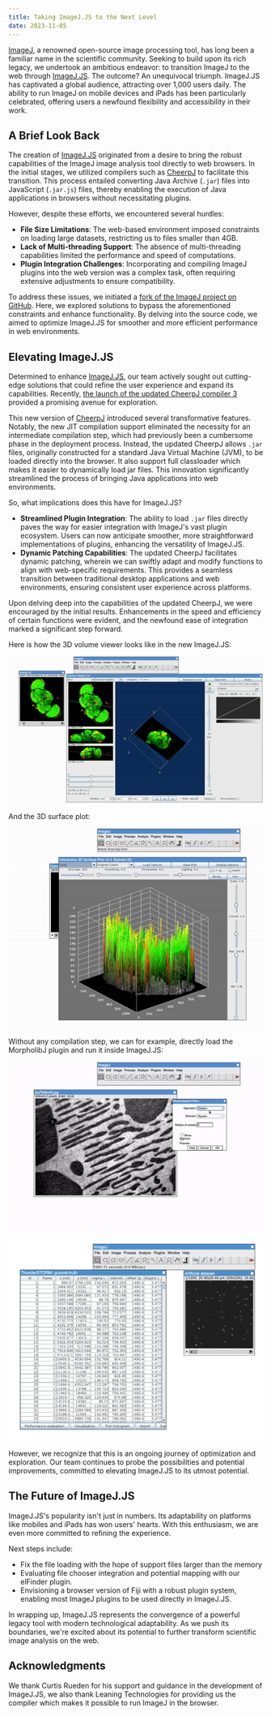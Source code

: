 ```yaml
---
title: Taking ImageJ.JS to the Next Level
date: 2023-11-05
---
```


[ImageJ](https://imagej.nih.gov/ij/), a renowned open-source image processing tool, has long been a familiar name in the scientific community. Seeking to build upon its rich legacy, we undertook an ambitious endeavor: to transition ImageJ to the web through [ImageJ.JS](https://ij.imjoy.io). The outcome? An unequivocal triumph. ImageJ.JS has captivated a global audience, attracting over 1,000 users daily. The ability to run ImageJ on mobile devices and iPads has been particularly celebrated, offering users a newfound flexibility and accessibility in their work.

## A Brief Look Back

The creation of [ImageJ.JS](https://ij.imjoy.io) originated from a desire to bring the robust capabilities of the ImageJ image analysis tool directly to web browsers. In the initial stages, we utilized compilers such as [CheerpJ](https://leaningtech.com/cheerpj/) to facilitate this transition. This process entailed converting Java Archive (`.jar`) files into JavaScript (`.jar.js`) files, thereby enabling the execution of Java applications in browsers without necessitating plugins.

However, despite these efforts, we encountered several hurdles:

- **File Size Limitations**: The web-based environment imposed constraints on loading large datasets, restricting us to files smaller than 4GB.
- **Lack of Multi-threading Support**: The absence of multi-threading capabilities limited the performance and speed of computations.
- **Plugin Integration Challenges**: Incorporating and compiling ImageJ plugins into the web version was a complex task, often requiring extensive adjustments to ensure compatibility.

To address these issues, we initiated a [fork of the ImageJ project on GitHub](https://github.com/imjoy-team/imageja.js). Here, we explored solutions to bypass the aforementioned constraints and enhance functionality. By delving into the source code, we aimed to optimize ImageJ.JS for smoother and more efficient performance in web environments.

## Elevating ImageJ.JS

Determined to enhance [ImageJ.JS](https://ij.imjoy.io), our team actively sought out cutting-edge solutions that could refine the user experience and expand its capabilities. Recently, [the launch of the updated CheerpJ compiler 3](https://labs.leaningtech.com/blog/announcing-cheerpj-3) provided a promising avenue for exploration.

This new version of [CheerpJ](https://leaningtech.com/cheerpj/) introduced several transformative features. Notably, the new JIT compilation support eliminated the necessity for an intermediate compilation step, which had previously been a cumbersome phase in the deployment process. Instead, the updated CheerpJ allows `.jar` files, originally constructed for a standard Java Virtual Machine (JVM), to be loaded directly into the browser. It also support full classloader which makes it easier to dynamically load jar files. This innovation significantly streamlined the process of bringing Java applications into web environments.

So, what implications does this have for ImageJ.JS?

- **Streamlined Plugin Integration**: The ability to load `.jar` files directly paves the way for easier integration with ImageJ's vast plugin ecosystem. Users can now anticipate smoother, more straightforward implementations of plugins, enhancing the versatility of ImageJ.JS.
- **Dynamic Patching Capabilities**: The updated CheerpJ facilitates dynamic patching, wherein we can swiftly adapt and modify functions to align with web-specific requirements. This provides a seamless transition between traditional desktop applications and web environments, ensuring consistent user experience across platforms.

Upon delving deep into the capabilities of the updated CheerpJ, we were encouraged by the initial results. Enhancements in the speed and efficiency of certain functions were evident, and the newfound ease of integration marked a significant step forward.

Here is how the 3D volume viewer looks like in the new ImageJ.JS:

![3D Volume Viewer](./3d-volume-viewer.gif)

And the 3D surface plot:

![3D Surface Plot](./3d-surface-plot.gif)

Without any compilation step, we can for example, directly load the MorpholibJ plugin and run it inside ImageJ.JS:

![MorphoLibJ](./morpholibj-filters.gif)

![ThunderSTORM](./thunderstorm.png)

However, we recognize that this is an ongoing journey of optimization and exploration. Our team continues to probe the possibilities and potential improvements, committed to elevating ImageJ.JS to its utmost potential.

## The Future of ImageJ.JS

ImageJ.JS's popularity isn't just in numbers. Its adaptability on platforms like mobiles and iPads has won users' hearts. With this enthusiasm, we are even more committed to refining the experience.

Next steps include:

- Fix the file loading with the hope of support files larger than the memory
- Evaluating file chooser integration and potential mapping with our elFinder plugin.
- Envisioning a browser version of Fiji with a robust plugin system, enabling most ImageJ plugins to be used directly in ImageJ.JS.

In wrapping up, ImageJ.JS represents the convergence of a powerful legacy tool with modern technological adaptability. As we push its boundaries, we're excited about its potential to further transform scientific image analysis on the web.

## Acknowledgments

We thank Curtis Rueden for his support and guidance in the development of ImageJ.JS, we also thank Leaning Technologies for providing us the compiler which makes it possible to run ImageJ in the browser.
